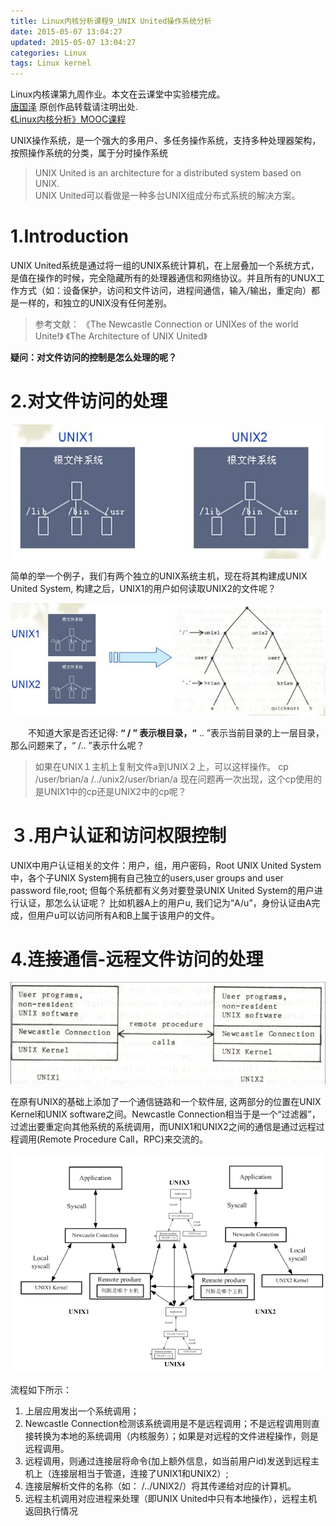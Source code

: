 ```yaml
---
title: Linux内核分析课程9_UNIX United操作系统分析
date: 2015-05-07 13:04:27
updated: 2015-05-07 13:04:27
categories: Linux
tags: Linux kernel
---
```


Linux内核课第九周作业。本文在云课堂中实验楼完成。  
[唐国泽](http://guozet.me/about/) 原创作品转载请注明出处.  
[《Linux内核分析》MOOC课程](http://mooc.study.163.com/course/USTC-1000029000)

<!--more-->


UNIX操作系统，是一个强大的多用户、多任务操作系统，支持多种处理器架构，按照操作系统的分类，属于分时操作系统
>UNIX  United  is  an  architecture  for  a  distributed  system  based  on UNIX.    
>UNIX United可以看做是一种多台UNIX组成分布式系统的解决方案。

# 1.Introduction
UNIX United系统是通过将一组的UNIX系统计算机，在上层叠加一个系统方式，是值在操作的时候，完全隐藏所有的处理器通信和网络协议。并且所有的UNUX工作方式（如：设备保护，访问和文件访问，进程间通信，输入/输出，重定向）都是一样的，和独立的UNIX没有任何差别。
>参考文献：
《The Newcastle Connection or UNIXes of the world Unite!》
《The Architecture of UNIX United》
<!-- more -->
**疑问：对文件访问的控制是怎么处理的呢？**
# 2.对文件访问的处理

![](/images/in-post/2015-07-30-Linux-kernel-analysis-UNIX-United-System/2018-09-19-02-08-10.png)

简单的举一个例子，我们有两个独立的UNIX系统主机，现在将其构建成UNIX United System, 构建之后，UNIX1的用户如何读取UNIX2的文件呢？

![](/images/in-post/2015-07-30-Linux-kernel-analysis-UNIX-United-System/2018-09-19-02-08-21.png)

　　不知道大家是否还记得: **“ / ” 表示根目录，“** .. ”表示当前目录的上一层目录，那么问题来了，“ /..  ”表示什么呢？
> 如果在UNIX１主机上复制文件a到UNIX２上，可以这样操作。
> cp  /user/brian/a   /../unix2/user/brian/a
> 现在问题再一次出现，这个cp使用的是UNIX1中的cp还是UNIX2中的cp呢？

# ３.用户认证和访问权限控制

UNIX中用户认证相关的文件：用户，组，用户密码，Root
UNIX United System中，各个子UNIX System拥有自己独立的users,user groups and user password file,root; 但每个系统都有义务对要登录UNIX United System的用户进行认证，那怎么认证呢？
比如机器A上的用户u, 我们记为“A/u”，身份认证由A完成，但用户u可以访问所有A和B上属于该用户的文件。

# 4.连接通信-远程文件访问的处理

![](/images/in-post/2015-07-30-Linux-kernel-analysis-UNIX-United-System/2018-09-19-02-08-37.png)

在原有UNIX的基础上添加了一个通信链路和一个软件层, 这两部分的位置在UNIX Kernel和UNIX software之间。Newcastle Connection相当于是一个“过滤器”，过滤出要重定向其他系统的系统调用，而UNIX1和UNIX2之间的通信是通过远程过程调用(Remote Procedure Call，RPC)来交流的。

![](/images/in-post/2015-07-30-Linux-kernel-analysis-UNIX-United-System/2018-09-19-02-09-48.gif)

流程如下所示：
1. 上层应用发出一个系统调用；
2. Newcastle Connection检测该系统调用是不是远程调用；不是远程调用则直接转换为本地的系统调用（内核服务）；如果是对远程的文件进程操作，则是远程调用。
3. 远程调用，则通过连接层将命令(加上额外信息，如当前用户id)发送到远程主机上（连接层相当于管道，连接了UNIX1和UNIX2）;
4. 连接层解析文件的名称（如： /../UNIX2/）将其传递给对应的计算机。
5. 远程主机调用对应进程来处理（即UNIX United中只有本地操作），远程主机返回执行情况
